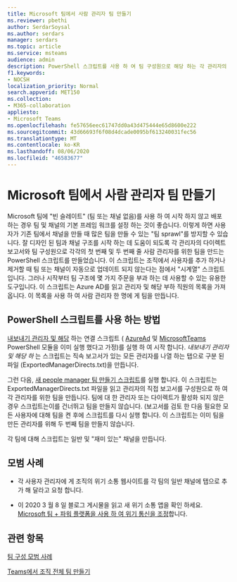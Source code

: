 ```yaml
---
title: Microsoft 팀에서 사람 관리자 팀 만들기
ms.reviewer: pbethi
author: SerdarSoysal
ms.author: serdars
manager: serdars
ms.topic: article
ms.service: msteams
audience: admin
description: PowerShell 스크립트를 사용 하 여 팀 구성원으로 해당 하는 각 관리자의 팀을 만드는 방법에 대해 알아봅니다.
f1.keywords:
- NOCSH
localization_priority: Normal
search.appverid: MET150
ms.collection:
- M365-collaboration
appliesto:
- Microsoft Teams
ms.openlocfilehash: fe57656eec61747dd0a43d475444e65d8600e222
ms.sourcegitcommit: 43d66693f6f08d4dcade0095bf613240031fec56
ms.translationtype: MT
ms.contentlocale: ko-KR
ms.lasthandoff: 08/06/2020
ms.locfileid: "46583677"
---
```

# <a name="create-people-manager-teams-in-microsoft-teams"></a>Microsoft 팀에서 사람 관리자 팀 만들기


Microsoft 팀에 "빈 슬레이트" (팀 또는 채널 없음)를 사용 하 여 시작 하지 않고 배포 하는 경우 팀 및 채널의 기본 프레임 워크를 설정 하는 것이 좋습니다. 이렇게 하면 사용자가 기존 팀에서 채널을 만들 때 많은 팀을 만들 수 있는 "팀 sprawl"를 방지할 수 있습니다. 잘 디자인 된 팀과 채널 구조를 시작 하는 데 도움이 되도록 각 관리자의 다이렉트 보고서와 팀 구성원으로 각각의 첫 번째 및 두 번째 줄 사람 관리자를 위한 팀을 만드는 PowerShell 스크립트를 만들었습니다. 이 스크립트는 조직에서 사용자를 추가 하거나 제거할 때 팀 또는 채널이 자동으로 업데이트 되지 않는다는 점에서 "시계열" 스크립트입니다. 그러나 시작부터 팀 구조에 몇 가지 주문을 부과 하는 데 사용할 수 있는 유용한 도구입니다. 이 스크립트는 Azure AD를 읽고 관리자 및 해당 부하 직원의 목록을 가져옵니다. 이 목록을 사용 하 여 사람 관리자 한 명에 게 팀을 만듭니다. 

## <a name="how-to-use-the-powershell-script"></a>PowerShell 스크립트를 사용 하는 방법 

[내보내기 관리자 및 해당](scripts/powershell-script-create-teams-from-managers-export-managers.md) 하는 연결 스크립트 ( [AzureAd](https://docs.microsoft.com/powershell/module/azuread/connect-azuread?view=azureadps-2.0) 및 [MicrosoftTeams](https://docs.microsoft.com/powershell/module/teams/connect-microsoftteams?view=teams-ps) PowerShell 모듈을 이미 실행 했다고 가정)를 실행 하 여 시작 합니다. *내보내기 관리자 및 해당 하* 는 스크립트는 직속 보고서가 있는 모든 관리자를 나열 하는 탭으로 구분 된 파일 (ExportedManagerDirects.txt)을 만듭니다. 

그런 다음, [새 people manager 팀 만들기 스크립트](scripts/powershell-script-create-teams-from-managers-new-teams.md)를 실행 합니다. 이 스크립트는 ExportedManagerDirects.txt 파일을 읽고 관리자의 직접 보고서를 구성원으로 하 여 각 관리자를 위한 팀을 만듭니다. 팀에 대 한 관리자 또는 다이렉트가 활성화 되지 않은 경우 스크립트는이를 건너뛰고 팀을 만들지 않습니다. (보고서를 검토 한 다음 필요한 모든 사용자에 대해 팀을 켠 후에 스크립트를 다시 실행 합니다. 이 스크립트는 이미 팀을 만든 관리자를 위해 두 번째 팀을 만들지 않습니다.

각 팀에 대해 스크립트는 일반 및 "재미 있는" 채널을 만듭니다. 

## <a name="best-practices"></a>모범 사례

- 각 사용자 관리자에 게 조직의 위기 소통 웹사이트를 각 팀의 일반 채널에 탭으로 추가 해 달라고 요청 합니다. 

- 이 2020 3 월 8 일 블로그 게시물을 읽고 새 위기 소통 앱을 확인 하세요. [Microsoft 팀 + 파워 플랫폼을 사용 하 여 위기 통신을 조정](https://techcommunity.microsoft.com/t5/microsoft-teams-blog/coordinate-crisis-communications-using-microsoft-teams-power/ba-p/1216715)합니다.

## <a name="related-topics"></a>관련 항목

[팀 구성 모범 사례](best-practices-organizing.md)

[Teams에서 조직 전체 팀 만들기](create-an-org-wide-team.md)
